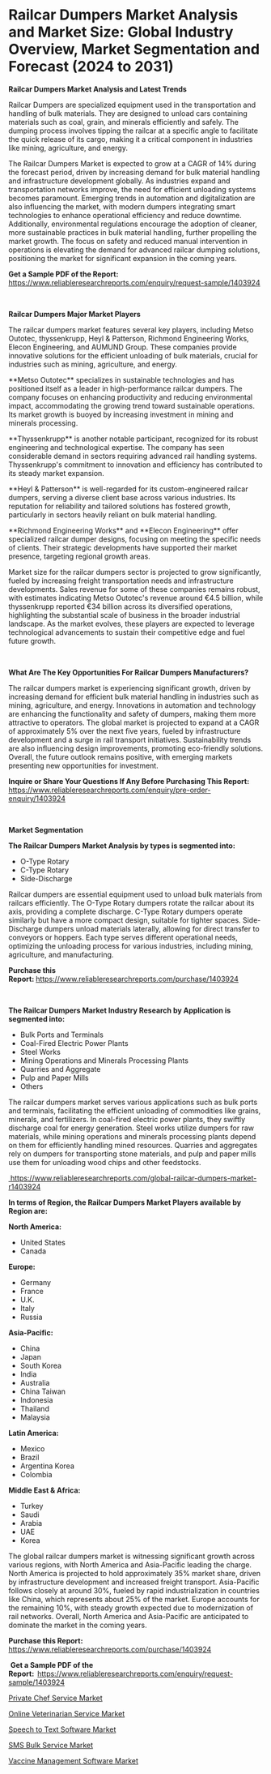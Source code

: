 <p><h1>Railcar Dumpers Market Analysis and Market Size: Global Industry Overview, Market Segmentation and Forecast (2024 to 2031)</h1></p><p><strong>Railcar Dumpers Market Analysis and Latest Trends</strong></p>
<p><p>Railcar Dumpers are specialized equipment used in the transportation and handling of bulk materials. They are designed to unload cars containing materials such as coal, grain, and minerals efficiently and safely. The dumping process involves tipping the railcar at a specific angle to facilitate the quick release of its cargo, making it a critical component in industries like mining, agriculture, and energy.</p><p>The Railcar Dumpers Market is expected to grow at a CAGR of 14% during the forecast period, driven by increasing demand for bulk material handling and infrastructure development globally. As industries expand and transportation networks improve, the need for efficient unloading systems becomes paramount. Emerging trends in automation and digitalization are also influencing the market, with modern dumpers integrating smart technologies to enhance operational efficiency and reduce downtime. Additionally, environmental regulations encourage the adoption of cleaner, more sustainable practices in bulk material handling, further propelling the market growth. The focus on safety and reduced manual intervention in operations is elevating the demand for advanced railcar dumping solutions, positioning the market for significant expansion in the coming years.</p></p>
<p><strong>Get a Sample PDF of the Report:&nbsp;</strong> <a href="https://www.reliableresearchreports.com/enquiry/request-sample/1403924?utm_campaign=1741&utm_medium=2&utm_source=Github&utm_content=ia&utm_term=23102024&utm_id=railcar-dumpers">https://www.reliableresearchreports.com/enquiry/request-sample/1403924</a></p>
<p>&nbsp;</p>
<p><strong>Railcar Dumpers Major Market Players</strong></p>
<p><p>The railcar dumpers market features several key players, including Metso Outotec, thyssenkrupp, Heyl & Patterson, Richmond Engineering Works, Elecon Engineering, and AUMUND Group. These companies provide innovative solutions for the efficient unloading of bulk materials, crucial for industries such as mining, agriculture, and energy.</p><p>**Metso Outotec** specializes in sustainable technologies and has positioned itself as a leader in high-performance railcar dumpers. The company focuses on enhancing productivity and reducing environmental impact, accommodating the growing trend toward sustainable operations. Its market growth is buoyed by increasing investment in mining and minerals processing.</p><p>**Thyssenkrupp** is another notable participant, recognized for its robust engineering and technological expertise. The company has seen considerable demand in sectors requiring advanced rail handling systems. Thyssenkrupp's commitment to innovation and efficiency has contributed to its steady market expansion.</p><p>**Heyl & Patterson** is well-regarded for its custom-engineered railcar dumpers, serving a diverse client base across various industries. Its reputation for reliability and tailored solutions has fostered growth, particularly in sectors heavily reliant on bulk material handling.</p><p>**Richmond Engineering Works** and **Elecon Engineering** offer specialized railcar dumper designs, focusing on meeting the specific needs of clients. Their strategic developments have supported their market presence, targeting regional growth areas.</p><p>Market size for the railcar dumpers sector is projected to grow significantly, fueled by increasing freight transportation needs and infrastructure developments. Sales revenue for some of these companies remains robust, with estimates indicating Metso Outotec's revenue around €4.5 billion, while thyssenkrupp reported €34 billion across its diversified operations, highlighting the substantial scale of business in the broader industrial landscape. As the market evolves, these players are expected to leverage technological advancements to sustain their competitive edge and fuel future growth.</p></p>
<p>&nbsp;</p>
<p><strong>What Are The Key Opportunities For Railcar Dumpers Manufacturers?</strong></p>
<p><p>The railcar dumpers market is experiencing significant growth, driven by increasing demand for efficient bulk material handling in industries such as mining, agriculture, and energy. Innovations in automation and technology are enhancing the functionality and safety of dumpers, making them more attractive to operators. The global market is projected to expand at a CAGR of approximately 5% over the next five years, fueled by infrastructure development and a surge in rail transport initiatives. Sustainability trends are also influencing design improvements, promoting eco-friendly solutions. Overall, the future outlook remains positive, with emerging markets presenting new opportunities for investment.</p></p>
<p><strong>Inquire or Share Your Questions If Any Before Purchasing This Report:</strong> <a href="https://www.reliableresearchreports.com/enquiry/pre-order-enquiry/1403924?utm_campaign=1741&utm_medium=2&utm_source=Github&utm_content=ia&utm_term=23102024&utm_id=railcar-dumpers">https://www.reliableresearchreports.com/enquiry/pre-order-enquiry/1403924</a></p>
<p>&nbsp;</p>
<p><strong>Market Segmentation</strong></p>
<p><strong>The Railcar Dumpers Market Analysis by types is segmented into:</strong></p>
<p><ul><li>O-Type Rotary</li><li>C-Type Rotary</li><li>Side-Discharge</li></ul></p>
<p><p>Railcar dumpers are essential equipment used to unload bulk materials from railcars efficiently. The O-Type Rotary dumpers rotate the railcar about its axis, providing a complete discharge. C-Type Rotary dumpers operate similarly but have a more compact design, suitable for tighter spaces. Side-Discharge dumpers unload materials laterally, allowing for direct transfer to conveyors or hoppers. Each type serves different operational needs, optimizing the unloading process for various industries, including mining, agriculture, and manufacturing.</p></p>
<p><strong>Purchase this Report:&nbsp;</strong><a href="https://www.reliableresearchreports.com/purchase/1403924?utm_campaign=1741&utm_medium=2&utm_source=Github&utm_content=ia&utm_term=23102024&utm_id=railcar-dumpers">https://www.reliableresearchreports.com/purchase/1403924</a></p>
<p>&nbsp;</p>
<p><strong>The Railcar Dumpers Market Industry Research by Application is segmented into:</strong></p>
<p><ul><li>Bulk Ports and Terminals</li><li>Coal-Fired Electric Power Plants</li><li>Steel Works</li><li>Mining Operations and Minerals Processing Plants</li><li>Quarries and Aggregate</li><li>Pulp and Paper Mills</li><li>Others</li></ul></p>
<p><p>The railcar dumpers market serves various applications such as bulk ports and terminals, facilitating the efficient unloading of commodities like grains, minerals, and fertilizers. In coal-fired electric power plants, they swiftly discharge coal for energy generation. Steel works utilize dumpers for raw materials, while mining operations and minerals processing plants depend on them for efficiently handling mined resources. Quarries and aggregates rely on dumpers for transporting stone materials, and pulp and paper mills use them for unloading wood chips and other feedstocks.</p></p>
<p><a href="https://www.reliableresearchreports.com/global-railcar-dumpers-market-r1403924?utm_campaign=1741&utm_medium=2&utm_source=Github&utm_content=ia&utm_term=23102024&utm_id=railcar-dumpers">&nbsp;https://www.reliableresearchreports.com/global-railcar-dumpers-market-r1403924</a></p>
<p><strong>In terms of Region, the Railcar Dumpers Market Players available by Region are:</strong></p>
<p>
    <p> <strong> North America: </strong>
        <ul>
            <li>United States</li>
            <li>Canada</li>
        </ul>
        </p> 
    <p> <strong> Europe: </strong>
        <ul>
            <li>Germany</li>
            <li>France</li>
            <li>U.K.</li>
            <li>Italy</li>
            <li>Russia</li>
        </ul>
        </p> 
    <p> <strong> Asia-Pacific: </strong>
        <ul>
            <li>China</li>
            <li>Japan</li>
            <li>South Korea</li>
            <li>India</li>
            <li>Australia</li>
            <li>China Taiwan</li>
            <li>Indonesia</li>
            <li>Thailand</li>
            <li>Malaysia</li>
        </ul>
        </p> 
    <p> <strong> Latin America: </strong>
        <ul>
            <li>Mexico</li>
            <li>Brazil</li>
            <li>Argentina Korea</li>
            <li>Colombia</li>
        </ul>
        </p> 
    <p> <strong> Middle East & Africa: </strong>
        <ul>
            <li>Turkey</li>
            <li>Saudi</li>
            <li>Arabia</li>
            <li>UAE</li>
            <li>Korea</li>
        </ul>
    </p>
    </p>
<p><p>The global railcar dumpers market is witnessing significant growth across various regions, with North America and Asia-Pacific leading the charge. North America is projected to hold approximately 35% market share, driven by infrastructure development and increased freight transport. Asia-Pacific follows closely at around 30%, fueled by rapid industrialization in countries like China, which represents about 25% of the market. Europe accounts for the remaining 10%, with steady growth expected due to modernization of rail networks. Overall, North America and Asia-Pacific are anticipated to dominate the market in the coming years.</p></p>
<p><strong>Purchase this Report: </strong><a href="https://www.reliableresearchreports.com/purchase/1403924?utm_campaign=1741&utm_medium=2&utm_source=Github&utm_content=ia&utm_term=23102024&utm_id=railcar-dumpers">https://www.reliableresearchreports.com/purchase/1403924</a></p>
<p>&nbsp;<strong>Get a Sample PDF of the Report:&nbsp;&nbsp;</strong><a href="https://www.reliableresearchreports.com/enquiry/request-sample/1403924?utm_campaign=1741&utm_medium=2&utm_source=Github&utm_content=ia&utm_term=23102024&utm_id=railcar-dumpers">https://www.reliableresearchreports.com/enquiry/request-sample/1403924</a></p>
<p><strong></strong></p>
<p><p><a href="https://www.linkedin.com/pulse/private-chef-service-market-global-regional-analysis-phtbc?utm_campaign=1741&utm_medium=2&utm_source=Github&utm_content=ia&utm_term=23102024&utm_id=railcar-dumpers">Private Chef Service Market</a></p><p><a href="https://www.linkedin.com/pulse/global-online-veterinarian-service-market-opportunities-aipyc?utm_campaign=1741&utm_medium=2&utm_source=Github&utm_content=ia&utm_term=23102024&utm_id=railcar-dumpers">Online Veterinarian Service Market</a></p><p><a href="https://www.linkedin.com/pulse/global-speech-text-software-market-sector2024-2031-metrics-pswwc?utm_campaign=1741&utm_medium=2&utm_source=Github&utm_content=ia&utm_term=23102024&utm_id=railcar-dumpers">Speech to Text Software Market</a></p><p><a href="https://www.linkedin.com/pulse/global-sms-bulk-service-market-comprehensive-analysis-eeotc?utm_campaign=1741&utm_medium=2&utm_source=Github&utm_content=ia&utm_term=23102024&utm_id=railcar-dumpers">SMS Bulk Service Market</a></p><p><a href="https://www.linkedin.com/pulse/vaccine-management-software-market-global-regional-94kwc?utm_campaign=1741&utm_medium=2&utm_source=Github&utm_content=ia&utm_term=23102024&utm_id=railcar-dumpers">Vaccine Management Software Market</a></p></p>